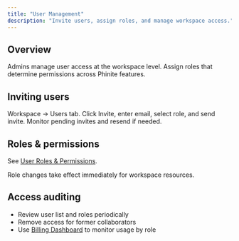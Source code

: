 ```yaml
---
title: "User Management"
description: "Invite users, assign roles, and manage workspace access."
---
```


## Overview

Admins manage user access at the workspace level. Assign roles that determine permissions across Phinite features.

## Inviting users

<Steps>
<Step title="Navigate to Users">
  Workspace → Users tab.
</Step>
<Step title="Invite user">
  Click Invite, enter email, select role, and send invite.
</Step>
<Step title="Track status">
  Monitor pending invites and resend if needed.
</Step>
</Steps>

## Roles & permissions

See [User Roles & Permissions](/getting-started/user-roles).

<Note>
Role changes take effect immediately for workspace resources.
</Note>

## Access auditing

- Review user list and roles periodically
- Remove access for former collaborators
- Use [Billing Dashboard](/observability/billing) to monitor usage by role
